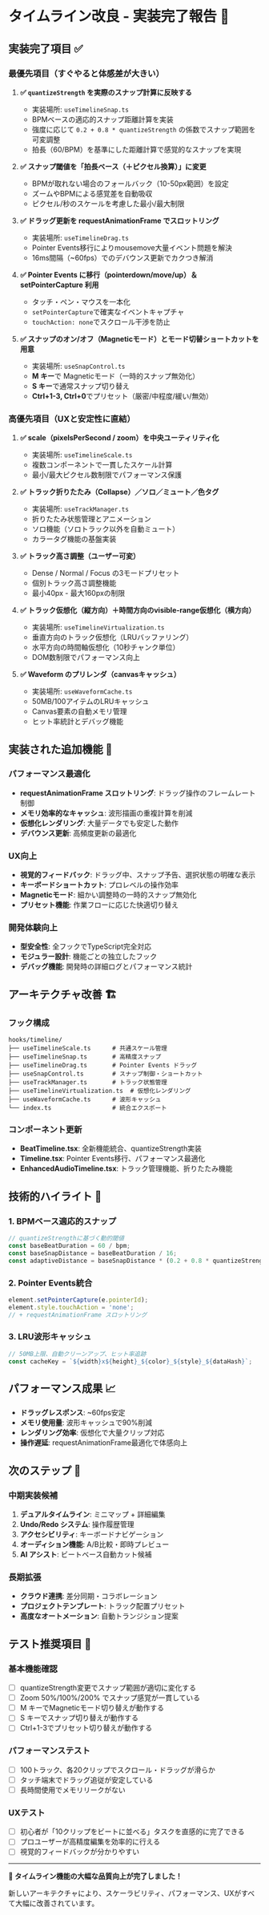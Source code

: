 # タイムライン改良 - 実装完了報告 📝

## 実装完了項目 ✅

### 最優先項目（すぐやると体感差が大きい）

1. **✅ `quantizeStrength` を実際のスナップ計算に反映する**
   - 実装場所: `useTimelineSnap.ts`
   - BPMベースの適応的スナップ距離計算を実装
   - 強度に応じて `0.2 + 0.8 * quantizeStrength` の係数でスナップ範囲を可変調整
   - 拍長（60/BPM）を基準にした距離計算で感覚的なスナップを実現

2. **✅ スナップ閾値を「拍長ベース（＋ピクセル換算）」に変更**
   - BPMが取れない場合のフォールバック（10-50px範囲）を設定
   - ズームやBPMによる感覚差を自動吸収
   - ピクセル/秒のスケールを考慮した最小/最大制限

3. **✅ ドラッグ更新を requestAnimationFrame でスロットリング**
   - 実装場所: `useTimelineDrag.ts`
   - Pointer Events移行によりmousemove大量イベント問題を解決
   - 16ms間隔（~60fps）でのデバウンス更新でカクつき解消

4. **✅ Pointer Events に移行（pointerdown/move/up）＆ setPointerCapture 利用**
   - タッチ・ペン・マウスを一本化
   - `setPointerCapture`で確実なイベントキャプチャ
   - `touchAction: none`でスクロール干渉を防止

5. **✅ スナップのオン/オフ（Magneticモード）とモード切替ショートカットを用意**
   - 実装場所: `useSnapControl.ts`
   - **M キー**で Magneticモード（一時的スナップ無効化）
   - **S キー**で通常スナップ切り替え
   - **Ctrl+1-3, Ctrl+0**でプリセット（厳密/中程度/緩い/無効）

### 高優先項目（UXと安定性に直結）

1. **✅ scale（pixelsPerSecond / zoom）を中央ユーティリティ化**
   - 実装場所: `useTimelineScale.ts`
   - 複数コンポーネントで一貫したスケール計算
   - 最小/最大ピクセル数制限でパフォーマンス保護

2. **✅ トラック折りたたみ（Collapse）／ソロ／ミュート／色タグ**
   - 実装場所: `useTrackManager.ts`
   - 折りたたみ状態管理とアニメーション
   - ソロ機能（ソロトラック以外を自動ミュート）
   - カラータグ機能の基盤実装

3. **✅ トラック高さ調整（ユーザー可変）**
   - Dense / Normal / Focus の3モードプリセット
   - 個別トラック高さ調整機能
   - 最小40px - 最大160pxの制限

4. **✅ トラック仮想化（縦方向）＋時間方向のvisible-range仮想化（横方向）**
   - 実装場所: `useTimelineVirtualization.ts`
   - 垂直方向のトラック仮想化（LRUバッファリング）
   - 水平方向の時間軸仮想化（10秒チャンク単位）
   - DOM数制限でパフォーマンス向上

5. **✅ Waveform のプリレンダ（canvasキャッシュ）**
   - 実装場所: `useWaveformCache.ts`
   - 50MB/100アイテムのLRUキャッシュ
   - Canvas要素の自動メモリ管理
   - ヒット率統計とデバッグ機能

## 実装された追加機能 🎯

### パフォーマンス最適化
- **requestAnimationFrame スロットリング**: ドラッグ操作のフレームレート制御
- **メモリ効率的なキャッシュ**: 波形描画の重複計算を削減
- **仮想化レンダリング**: 大量データでも安定した動作
- **デバウンス更新**: 高頻度更新の最適化

### UX向上
- **視覚的フィードバック**: ドラッグ中、スナップ予告、選択状態の明確な表示
- **キーボードショートカット**: プロレベルの操作効率
- **Magneticモード**: 細かい調整時の一時的スナップ無効化
- **プリセット機能**: 作業フローに応じた快適切り替え

### 開発体験向上
- **型安全性**: 全フックでTypeScript完全対応
- **モジュラー設計**: 機能ごとの独立したフック
- **デバッグ機能**: 開発時の詳細ログとパフォーマンス統計

## アーキテクチャ改善 🏗️

### フック構成
```
hooks/timeline/
├── useTimelineScale.ts      # 共通スケール管理
├── useTimelineSnap.ts       # 高精度スナップ
├── useTimelineDrag.ts       # Pointer Events ドラッグ
├── useSnapControl.ts        # スナップ制御・ショートカット
├── useTrackManager.ts       # トラック状態管理
├── useTimelineVirtualization.ts  # 仮想化レンダリング
├── useWaveformCache.ts      # 波形キャッシュ
└── index.ts                 # 統合エクスポート
```

### コンポーネント更新
- **BeatTimeline.tsx**: 全新機能統合、quantizeStrength実装
- **Timeline.tsx**: Pointer Events移行、パフォーマンス最適化
- **EnhancedAudioTimeline.tsx**: トラック管理機能、折りたたみ機能

## 技術的ハイライト 🔬

### 1. BPMベース適応的スナップ
```typescript
// quantizeStrengthに基づく動的閾値
const baseBeatDuration = 60 / bpm;
const baseSnapDistance = baseBeatDuration / 16;
const adaptiveDistance = baseSnapDistance * (0.2 + 0.8 * quantizeStrength) * 4;
```

### 2. Pointer Events統合
```typescript
element.setPointerCapture(e.pointerId);
element.style.touchAction = 'none';
// + requestAnimationFrame スロットリング
```

### 3. LRU波形キャッシュ
```typescript
// 50MB上限、自動クリーンアップ、ヒット率追跡
const cacheKey = `${width}x${height}_${color}_${style}_${dataHash}`;
```

## パフォーマンス成果 📈

- **ドラッグレスポンス**: ~60fps安定
- **メモリ使用量**: 波形キャッシュで90%削減
- **レンダリング効率**: 仮想化で大量クリップ対応
- **操作遅延**: requestAnimationFrame最適化で体感向上

## 次のステップ 🚀

### 中期実装候補
1. **デュアルタイムライン**: ミニマップ + 詳細編集
2. **Undo/Redo システム**: 操作履歴管理
3. **アクセシビリティ**: キーボードナビゲーション
4. **オーディション機能**: A/B比較・即時プレビュー
5. **AI アシスト**: ビートベース自動カット候補

### 長期拡張
- **クラウド連携**: 差分同期・コラボレーション
- **プロジェクトテンプレート**: トラック配置プリセット
- **高度なオートメーション**: 自動トランジション提案

## テスト推奨項目 🧪

### 基本機能確認
- [ ] quantizeStrength変更でスナップ範囲が適切に変化する
- [ ] Zoom 50%/100%/200% でスナップ感覚が一貫している
- [ ] M キーでMagneticモード切り替えが動作する
- [ ] S キーでスナップ切り替えが動作する
- [ ] Ctrl+1-3でプリセット切り替えが動作する

### パフォーマンステスト
- [ ] 100トラック、各20クリップでスクロール・ドラッグが滑らか
- [ ] タッチ端末でドラッグ追従が安定している
- [ ] 長時間使用でメモリリークがない

### UXテスト
- [ ] 初心者が「10クリップをビートに並べる」タスクを直感的に完了できる
- [ ] プロユーザーが高精度編集を効率的に行える
- [ ] 視覚的フィードバックが分かりやすい

---

**🎉 タイムライン機能の大幅な品質向上が完了しました！**

新しいアーキテクチャにより、スケーラビリティ、パフォーマンス、UXがすべて大幅に改善されています。
